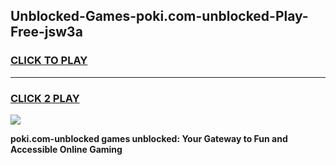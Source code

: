 
## Unblocked-Games-poki.com-unblocked-Play-Free-jsw3a
<h3>
<a href="https://premium76.site?title=poki.com-unblocked&ref=10A">CLICK TO PLAY</a></h3>
<hr>

<h3>
<a href="https://premium76.site?title=poki.com-unblocked&ref=10A">CLICK 2 PLAY</a>
  
</h3>

<a href="https://premium76.site?title=poki.com-unblocked&ref=10A"><img src="https://clearcache.store/games.png"></a>


**poki.com-unblocked games unblocked: Your Gateway to Fun and Accessible Online Gaming**
